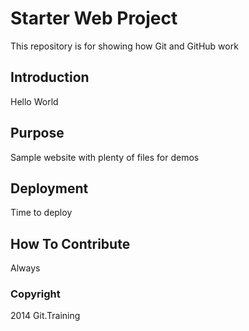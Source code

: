 # Starter Web Project

This repository is for showing how Git and GitHub work

## Introduction

Hello World

## Purpose

Sample website with plenty of files for demos

## Deployment

Time to deploy

## How To Contribute

Always

### Copyright

2014 Git.Training